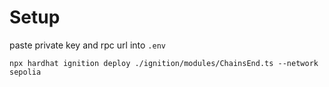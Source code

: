 # Setup

paste private key and rpc url into ``.env``

```shell
npx hardhat ignition deploy ./ignition/modules/ChainsEnd.ts --network sepolia
```
